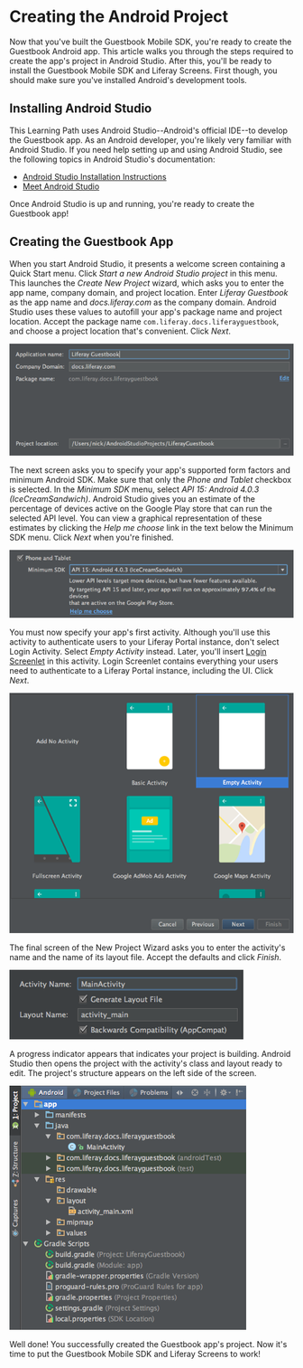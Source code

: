 # Creating the Android Project [](id=creating-the-android-project)

Now that you've built the Guestbook Mobile SDK, you're ready to create the 
Guestbook Android app. This article walks you through the steps required to 
create the app's project in Android Studio. After this, you'll be ready to 
install the Guestbook Mobile SDK and Liferay Screens. First though, you should 
make sure you've installed Android's development tools. 

## Installing Android Studio [](id=installing-android-studio)

This Learning Path uses Android Studio--Android's official IDE--to develop the 
Guestbook app. As an Android developer, you're likely very familiar with Android 
Studio. If you need help setting up and using Android Studio, see the following 
topics in Android Studio's documentation: 

- [Android Studio Installation Instructions](https://developer.android.com/studio/install.html?pkg=studio)
- [Meet Android Studio](https://developer.android.com/studio/intro/index.html)

Once Android Studio is up and running, you're ready to create the Guestbook app! 

## Creating the Guestbook App [](id=creating-the-guestbook-app)

When you start Android Studio, it presents a welcome screen containing a Quick 
Start menu. Click *Start a new Android Studio project* in this menu. This 
launches the *Create New Project* wizard, which asks you to enter the app name, 
company domain, and project location. Enter *Liferay Guestbook* as the app name 
and *docs.liferay.com* as the company domain. Android Studio uses these values 
to autofill your app's package name and project location. Accept the package 
name `com.liferay.docs.liferayguestbook`, and choose a project location that's 
convenient. Click *Next*. 

![Figure 1: The first screen of Android Studio's Create New Project wizard asks you to enter your app's name and company domain.](../../../images/android-studio-new-project-01.png)

The next screen asks you to specify your app's supported form factors and
minimum Android SDK. Make sure that only the *Phone and Tablet* checkbox is
selected. In the *Minimum SDK* menu, select *API 15: Android 4.0.3 
(IceCreamSandwich)*. Android Studio gives you an estimate of the percentage of 
devices active on the Google Play store that can run the selected API level. You 
can view a graphical representation of these estimates by clicking the *Help me 
choose* link in the text below the Minimum SDK menu. Click *Next* when you're 
finished. 

![Figure 2: The second screen of Android Studio's Create New Project wizard lets you select your app's form factors and minimum Android API level.](../../../images/android-studio-new-project-02.png)

You must now specify your app's first activity. Although you'll use this
activity to authenticate users to your Liferay Portal instance, don't select
Login  Activity. Select *Empty Activity* instead. Later, you'll insert 
[Login Screenlet](/develop/reference/-/knowledge_base/6-2/loginscreenlet-for-android)
in this activity. Login Screenlet contains everything your users need to
authenticate to a Liferay Portal instance, including the UI. Click *Next*. 

![Figure 3: The third screen of Android Studio's Create New Project wizard lets you specify an activity for your app.](../../../images/android-studio-new-project-03.png)

The final screen of the New Project Wizard asks you to enter the activity's name 
and the name of its layout file. Accept the defaults and click *Finish*. 

![Figure 4: In the final screen of Android Studio's Create New Project wizard, accept the default values for the activity and layout name.](../../../images/android-studio-new-project-04.png)

A progress indicator appears that indicates your project is building. Android 
Studio then opens the project with the activity's class and layout ready to 
edit. The project's structure appears on the left side of the screen. 

![Figure 5: Android Studio shows your project's structure.](../../../images/android-studio-project.png)

Well done! You successfully created the Guestbook app's project. Now it's time 
to put the Guestbook Mobile SDK and Liferay Screens to work! 
